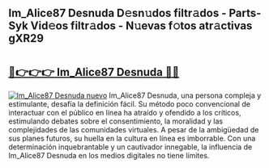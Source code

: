 ## Im_Alice87 Desnuda D𝚎sn𝚞dos filtr𝚊dos - Parts-Syk Vid𝚎os filtr𝚊dos - N𝚞evas f𝚘tos atr𝚊ctivas gXR29

# <h2><a href="http://mbdis2l.tromn.icu/?c=Im_Alice87+Desnuda">🔗👉👉👉 Im_Alice87 Desnuda 🔗🔗</a></h2>

[![Im_Alice87 Desnuda nuevo](https://i.imgur.com/pEAQMta.gif)](http://mbdis2l.tromn.icu/?c=Im_Alice87+Desnuda)
Im_Alice87 Desnuda, una persona compleja y estimulante, desafía la definición fácil. Su método poco convencional de interactuar con el público en línea ha atraído y ofendido a los críticos, estimulando debates sobre el consentimiento, la moralidad y las complejidades de las comunidades virtuales. A pesar de la ambigüedad de sus planes futuros, su huella en la cultura en línea es imborrable. Con una determinación inquebrantable y un cautivador innegable, la influencia de Im_Alice87 Desnuda en los medios digitales no tiene límites.
